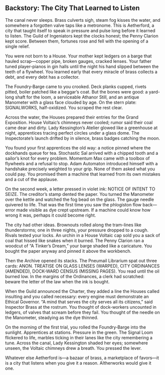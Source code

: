 ## Backstory: The City That Learned to Listen

The canal never sleeps. Brass culverts sigh, steam fog kisses the water, and somewhere a forgotten valve taps like a metronome. This is Aetherford, a city that taught itself to speak in pressure and pulse long before it learned to listen. The Guild of Ingeniators kept the clocks honest; the Penny Clarion kept score. Between them, fortunes rose and fell with the opening of a single relief.

You were not born to a House. Your mother kept ledgers on a barge that hauled scrap—copper pipe, broken gauges, cracked lenses. Your father tuned player-pianos in gin halls until the night his hand slipped between the teeth of a flywheel. You learned early that every miracle of brass collects a debt, and every debt has a collector.

The Foundry‑Barge came to you crooked. Deck planks cupped, rivets pitted, boiler patched like a beggar’s coat. But the bones were good: a yard-long shaft for the loom, a serviceable Athanor Still, and an antique Manometer with a glass face clouded by age. On the stern plate: SIGNALWORKS, half-oxidized. You scraped the rest clear.

Across the water, the Houses prepared their entries for the Grand Exposition. House Voltaic’s chimneys never cooled; rumor said their coal came dear and dirty. Lady Kessington’s Atelier glowed like a greenhouse at night, apprentices tracing perfect circles under a glass dome. The Inspectorate’s launch drifted by in silence, brass badges catching the moon.

You found your first apprentices the old way: a notice pinned where the dockhands queue for tea. Stochastic Sal arrived with a chipped tooth and a sailor’s knot for every problem. Momentum Max came with a toolbox of flywheels and a refusal to stop. Adam Automaton introduced himself with a handshake precisely weighted to your grip. None of them asked what you could pay. You promised them a machine that learned from its own mistakes and a cut of the applause.

On the second week, a letter pressed in violet ink: NOTICE OF INTENT TO SEIZE. The creditor’s stamp dented the paper. You turned the Manometer over the kettle and watched the fog bead on the glass. The gauge needle quivered to life. That was the first time you saw the phlogiston flow back—error made visible as dye crept upstream. If a machine could know how wrong it was, perhaps it could become right.

The city had other ideas. Brownouts rolled along the tram-lines like thunderstorms; one in three nights, your pressure dropped to a cough. Rivals tested your locks. An urchin in a House Voltaic cap sold you a sack of coal that hissed like snakes when it burned. The Penny Clarion ran a woodcut of “A Tinker’s Dream,” your barge shaded like a caricature. You bought the paper anyway and pinned it above the workbench.

Then the Archive opened its stacks. The Pneumail Librarium spat out three cards: ANON. TREATISE ON GLASS LENSES (WARPED), CITY ORDINANCES (AMENDED), DOCK-WARD CENSUS (MISSING PAGES). You read until the oil burned low. In the margins of the Ordinances, a clerk had scratched: beware the letter of the law when the ink is bought.

When the Guild announced the Charter, they added a line the Houses called insulting and you called necessary: every engine must demonstrate an Ethical Governor. “A mind that serves the city serves all its citizens,” said Inspector Brass at the rostrum. You thought of dock-workers uncounted in ledgers, of valves that scream before they fail. You thought of the needle on the Manometer, steadying as the dye thinned.

On the morning of the first trial, you rolled the Foundry‑Barge into the sunlight. Apprentices at stations. Pressure in the green. The Signal Loom flickered to life, marbles ticking in their lanes like the city remembering a tune. Across the canal, Lady Kessington shaded her eyes; somewhere unseen, the Voltaic chimneys drew a breath. You pressed the lever.

Whatever else Aetherford is—a bazaar of brass, a marketplace of favors—it is a city that listens when you give it a reason. AItherworks would give it one.
